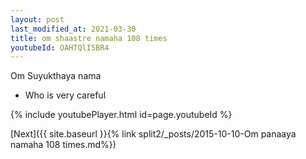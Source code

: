 ```yaml
---
layout: post
last_modified_at: 2021-03-30
title: om shaastre namaha 108 times
youtubeId: OAHTQlI5BR4
---
```

 
 
Om Suyukthaya nama 
 
 -  Who is very careful 
 
  
 
  
 
 
 
 
 
 


{% include youtubePlayer.html id=page.youtubeId %}
 
[Next]({{ site.baseurl }}{% link  split2/_posts/2015-10-10-Om panaaya namaha 108 times.md%})
 
